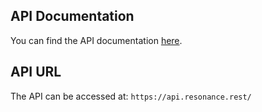 ## API Documentation

You can find the API documentation [here](https://github.com/whosneksio/resonance.rest).

## API URL

The API can be accessed at: `https://api.resonance.rest/`
